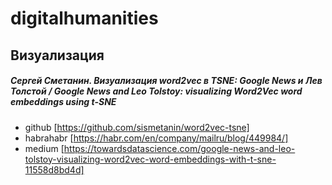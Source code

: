 # digitalhumanities

## Визуализация

##### Сергей Сметанин. Визуализация word2vec в TSNE: Google News и Лев Толстой / Google News and Leo Tolstoy: visualizing Word2Vec word embeddings using t-SNE
+ github [https://github.com/sismetanin/word2vec-tsne]
+ habrahabr [https://habr.com/en/company/mailru/blog/449984/]
+ medium [https://towardsdatascience.com/google-news-and-leo-tolstoy-visualizing-word2vec-word-embeddings-with-t-sne-11558d8bd4d]
